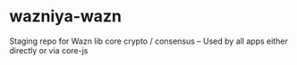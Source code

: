 # wazniya-wazn
Staging repo for Wazn lib core crypto / consensus – Used by all apps either directly or via core-js

